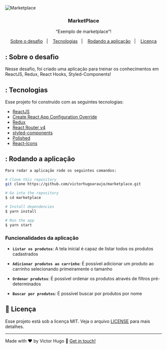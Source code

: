 <img alt="Marketplace" src="https://res.cloudinary.com/dalyhsbj0/image/upload/v1593442438/Screen_Shot_2020-06-29_at_11.06.01_AM_wbsp7a.png" />

<h3 align="center">
  MarketPlace
</h3>

<p align="center">“Exemplo de marketplace”!</blockquote>


<p align="center">
  <a href="#sobre-o-desafio">Sobre o desafio</a>&nbsp;&nbsp;&nbsp;|&nbsp;&nbsp;&nbsp;
  <a href="#tecnologias">Tecnologias</a>&nbsp;&nbsp;&nbsp;|&nbsp;&nbsp;&nbsp;
  <a href="#rodando-a-aplicação">Rodando a aplicação</a>&nbsp;&nbsp;&nbsp;|&nbsp;&nbsp;&nbsp;
  <a href="#memo-licença">Licença</a>
</p>


## : Sobre o desafio

Nesse desafio, foi criado uma aplicação para treinar os conhecimentos em ReactJS, Redux, React Hooks, Styled-Components!

## : Tecnologias

Esse projeto foi construído com as seguintes tecnologias:

-  [ReactJS](https://reactjs.org/)
-  [Create React App Configuration Override](https://github.com/sharegate/craco)
-  [Redux](https://redux.js.org/)
-  [React Router v4](https://github.com/ReactTraining/react-router)
-  [styled-components](https://www.styled-components.com/)
-  [Polished](https://polished.js.org/)
-  [React-Icons](http://react-icons.github.io/react-icons/)


## : Rodando a aplicação


```bash
Para rodar a aplicaçāo rode os seguintes comandos:

# Clone this repository
git clone https://github.com/victorhugoaraujo/marketplace.git

# Go into the repository
$ cd marketplace

# Install dependencies
$ yarn install

# Run the app
$ yarn start
```

### Funcionalidades da aplicação

- **`Listar os produtos`**: A tela inicial é capaz de listar todos os produtos cadastrados

- **`Adicionar produtos ao carrinho`**: É possível adicionar um produto ao carrinho selecionando primeiramente o tamanho

- **`Ordenar produtos`**: É possível ordenar os produtos através de filtros pré-determinados

- **`Buscar por produtos`**: É possível buscar por produtos por nome

## :memo: Licença

Esse projeto está sob a licença MIT. Veja o arquivo [LICENSE](LICENSE.md) para mais detalhes.

---

Made with ♥ by Victor Hugo :wave: [Get in touch!](https://www.linkedin.com/in/victor-hugo-araujo-a73964115/)